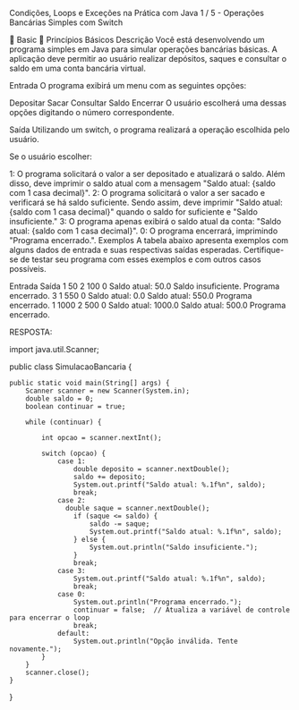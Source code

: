Condições, Loops e Exceções na Prática com Java
1 / 5 - Operações Bancárias Simples com Switch

 Basic
 Princípios Básicos
Descrição
Você está desenvolvendo um programa simples em Java para simular operações bancárias básicas. A aplicação deve permitir ao usuário realizar depósitos, saques e consultar o saldo em uma conta bancária virtual.

Entrada
O programa exibirá um menu com as seguintes opções:

Depositar
Sacar
Consultar Saldo
Encerrar
O usuário escolherá uma dessas opções digitando o número correspondente.

Saída
Utilizando um switch, o programa realizará a operação escolhida pelo usuário.

Se o usuário escolher:

1: O programa solicitará o valor a ser depositado e atualizará o saldo. Além disso, deve imprimir o saldo atual com a mensagem "Saldo atual: {saldo com 1 casa decimal}".
2: O programa solicitará o valor a ser sacado e verificará se há saldo suficiente. Sendo assim, deve imprimir "Saldo atual: {saldo com 1 casa decimal}" quando o saldo for suficiente e "Saldo insuficiente."
3: O programa apenas exibirá o saldo atual da conta: "Saldo atual: {saldo com 1 casa decimal}".
0: O programa encerrará, imprimindo "Programa encerrado.".
Exemplos
A tabela abaixo apresenta exemplos com alguns dados de entrada e suas respectivas saídas esperadas. Certifique-se de testar seu programa com esses exemplos e com outros casos possíveis.

Entrada	Saída
1
50
2
100
0	Saldo atual: 50.0
Saldo insuficiente.
Programa encerrado.
3
1
550 
0	Saldo atual: 0.0
Saldo atual: 550.0
Programa encerrado.
1
1000
2
500
0	Saldo atual: 1000.0
Saldo atual: 500.0
Programa encerrado.

RESPOSTA:

import java.util.Scanner;

public class SimulacaoBancaria {

    public static void main(String[] args) {
        Scanner scanner = new Scanner(System.in);
        double saldo = 0;
        boolean continuar = true;

        while (continuar) {
            
            int opcao = scanner.nextInt();

            switch (opcao) {
                case 1:
                    double deposito = scanner.nextDouble();
                    saldo += deposito;
                    System.out.printf("Saldo atual: %.1f%n", saldo);
                    break;
                case 2:
                  double saque = scanner.nextDouble();
                    if (saque <= saldo) {
                        saldo -= saque;
                        System.out.printf("Saldo atual: %.1f%n", saldo);
                    } else {
                        System.out.println("Saldo insuficiente.");
                    }
                    break;
                case 3:
                    System.out.printf("Saldo atual: %.1f%n", saldo);
                    break;
                case 0:
                    System.out.println("Programa encerrado.");
                    continuar = false;  // Atualiza a variável de controle para encerrar o loop
                    break;
                default:
                    System.out.println("Opção inválida. Tente novamente.");
            }
        }
        scanner.close();
    }
}
